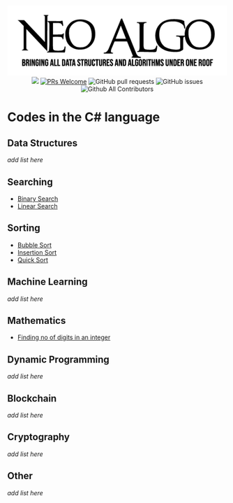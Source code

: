 <p align="center">
    <img src="../img/neo_algo.png"><br>
    <img src="https://img.shields.io/github/license/tesseractcoding/neoalgo?style=flat">
    <a href="http://makeapullrequest.com" target="_blank"><img src="https://img.shields.io/badge/PRs-welcome-brightgreen.svg?style=flat" alt="PRs Welcome"></a>
    <img alt="GitHub pull requests" src="https://img.shields.io/github/issues-pr/tesseractcoding/neoalgo">
    <img alt="GitHub issues" src="https://img.shields.io/github/issues/tesseractcoding/neoalgo">
    <img alt="Github All Contributors" src="https://img.shields.io/github/all-contributors/tesseractcoding/neoalgo">
</p>

# Codes in the C# language

## Data Structures
_add list here_

## Searching
* [Binary Search](/search/BinarySearch.cs)
* [Linear Search](/search/LinearSearch.cs)

## Sorting
* [Bubble Sort](/sort/BubbleSort.cs)
* [Insertion Sort](/sort/InsertionSort.cs)
* [Quick Sort](/sort/QuickSort.cs)

## Machine Learning
_add list here_

## Mathematics
* [Finding no of digits in an integer](/math/Finding%20no%20of%20digits%20in%20an%20integer.cs)

## Dynamic Programming
_add list here_

## Blockchain
_add list here_

## Cryptography
_add list here_

## Other
_add list here_
